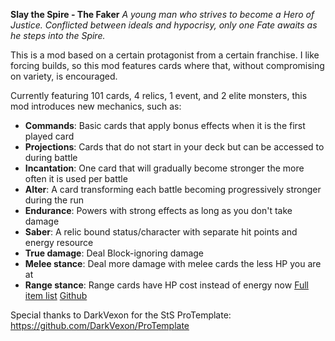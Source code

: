 **Slay the Spire - The Faker**
*A young man who strives to become a Hero of Justice.
Conflicted between ideals and hypocrisy, only one Fate awaits as he steps into the Spire.*

This is a mod based on a certain protagonist from a certain franchise.
I like forcing builds, so this mod features cards where that, without compromising on variety, is encouraged.

Currently featuring 101 cards, 4 relics, 1 event, and 2 elite monsters, this mod introduces new mechanics, such as:
- **Commands**: Basic cards that apply bonus effects when it is the first played card
- **Projections**: Cards that do not start in your deck but can be accessed to during battle
- **Incantation**: One card that will gradually become stronger the more often it is used per battle
- **Alter**: A card transforming each battle becoming progressively stronger during the run
- **Endurance**: Powers with strong effects as long as you don't take damage
- **Saber**: A relic bound status/character with separate hit points and energy resource
- **True damage**: Deal Block-ignoring damage
- **Melee stance**: Deal more damage with melee cards the less HP you are at
- **Range stance**: Range cards have HP cost instead of energy now
[Full item list](https://docs.google.com/spreadsheets/d/17W0CJxNTdeWu1sGtybDUGhs0X186aI2OV16iOyGpD5o)
[Github](https://github.com/Azuto/StS-TheFaker)

Special thanks to DarkVexon for the StS ProTemplate: https://github.com/DarkVexon/ProTemplate
